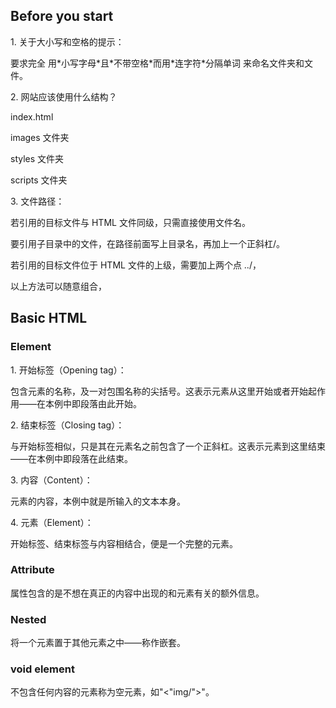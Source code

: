 <section>
<h1>Before you start</h1>
<p>1. 关于大小写和空格的提示：</p>
<p>   要求完全 用*小写字母*且*不带空格*而用*连字符*分隔单词 来命名文件夹和文件。</p>
<p>2. 网站应该使用什么结构？</p>
<p>   index.html</p>
<p>   images 文件夹</p>
<p>   styles 文件夹</p>
<p>   scripts 文件夹</p>
<p>3. 文件路径：</p>
<p>   若引用的目标文件与 HTML 文件同级，只需直接使用文件名。</p>
<p>   要引用子目录中的文件，在路径前面写上目录名，再加上一个正斜杠/。</p>
<p>   若引用的目标文件位于 HTML 文件的上级，需要加上两个点 ../，</p>
<p>   以上方法可以随意组合，
</section>
<section>
<h1>Basic HTML</h1>
<h3>Element</h3>
<p>1. 开始标签（Opening tag）：</p>
<p>  包含元素的名称，及一对包围名称的尖括号。这表示元素从这里开始或者开始起作用——在本例中即段落由此开始。</p>
<p>2. 结束标签（Closing tag）：</p>
<p>  与开始标签相似，只是其在元素名之前包含了一个正斜杠。这表示元素到这里结束——在本例中即段落在此结束。</p>
<p>3. 内容（Content）：</p>
<p>  元素的内容，本例中就是所输入的文本本身。</p>
<p>4. 元素（Element）：</p>
<p>  开始标签、结束标签与内容相结合，便是一个完整的元素。</p>

<h3>Attribute</h3>
<p>属性包含的是不想在真正的内容中出现的和元素有关的额外信息。</p>
<h3>Nested</h3>
<p>将一个元素置于其他元素之中——称作嵌套。</p>
<h3>void element</h3>
<p>不包含任何内容的元素称为空元素，如"<"img/">"。</p>
</section>
